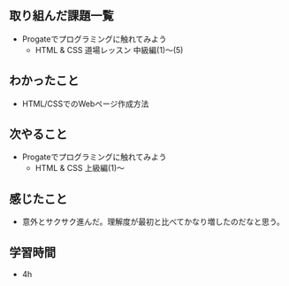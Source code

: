## 取り組んだ課題一覧
- Progateでプログラミングに触れてみよう
     -  HTML & CSS 道場レッスン 中級編(1)〜(5)

## わかったこと
-  HTML/CSSでのWebページ作成方法

## 次やること
-  Progateでプログラミングに触れてみよう
     -  HTML & CSS 上級編(1)〜

## 感じたこと
-  意外とサクサク進んだ。理解度が最初と比べてかなり増したのだなと思う。

## 学習時間
- 4h